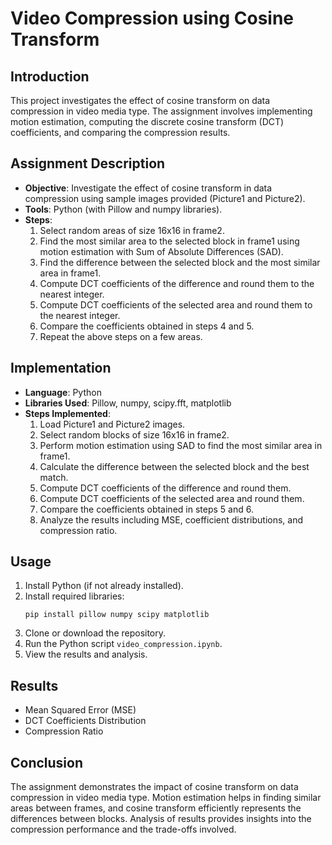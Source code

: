# Video Compression using Cosine Transform

## Introduction
This project investigates the effect of cosine transform on data compression in video media type. The assignment involves implementing motion estimation, computing the discrete cosine transform (DCT) coefficients, and comparing the compression results.

## Assignment Description
- **Objective**: Investigate the effect of cosine transform in data compression using sample images provided (Picture1 and Picture2).
- **Tools**: Python (with Pillow and numpy libraries).
- **Steps**:
  1. Select random areas of size 16x16 in frame2.
  2. Find the most similar area to the selected block in frame1 using motion estimation with Sum of Absolute Differences (SAD).
  3. Find the difference between the selected block and the most similar area in frame1.
  4. Compute DCT coefficients of the difference and round them to the nearest integer.
  5. Compute DCT coefficients of the selected area and round them to the nearest integer.
  6. Compare the coefficients obtained in steps 4 and 5.
  7. Repeat the above steps on a few areas.

## Implementation
- **Language**: Python
- **Libraries Used**: Pillow, numpy, scipy.fft, matplotlib
- **Steps Implemented**:
  1. Load Picture1 and Picture2 images.
  2. Select random blocks of size 16x16 in frame2.
  3. Perform motion estimation using SAD to find the most similar area in frame1.
  4. Calculate the difference between the selected block and the best match.
  5. Compute DCT coefficients of the difference and round them.
  6. Compute DCT coefficients of the selected area and round them.
  7. Compare the coefficients obtained in steps 5 and 6.
  8. Analyze the results including MSE, coefficient distributions, and compression ratio.

## Usage
1. Install Python (if not already installed).
2. Install required libraries:
   ```
   pip install pillow numpy scipy matplotlib
   ```
3. Clone or download the repository.
4. Run the Python script `video_compression.ipynb`.
5. View the results and analysis.

## Results
- Mean Squared Error (MSE)
- DCT Coefficients Distribution
- Compression Ratio

## Conclusion
The assignment demonstrates the impact of cosine transform on data compression in video media type. Motion estimation helps in finding similar areas between frames, and cosine transform efficiently represents the differences between blocks. Analysis of results provides insights into the compression performance and the trade-offs involved.
